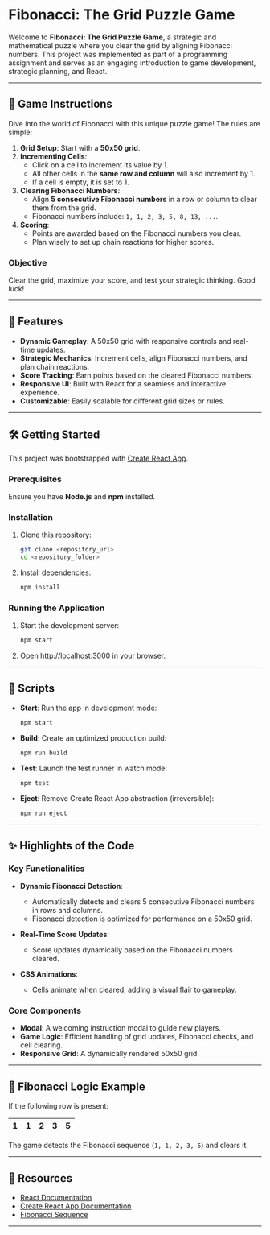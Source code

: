 # Fibonacci: The Grid Puzzle Game

Welcome to **Fibonacci: The Grid Puzzle Game**, a strategic and mathematical puzzle where you clear the grid by aligning Fibonacci numbers. This project was implemented as part of a programming assignment and serves as an engaging introduction to game development, strategic planning, and React.

---

## 🧩 Game Instructions

Dive into the world of Fibonacci with this unique puzzle game! The rules are simple:
1. **Grid Setup**: Start with a **50x50 grid**.
2. **Incrementing Cells**:
    - Click on a cell to increment its value by 1.
    - All other cells in the **same row and column** will also increment by 1.
    - If a cell is empty, it is set to 1.
3. **Clearing Fibonacci Numbers**:
    - Align **5 consecutive Fibonacci numbers** in a row or column to clear them from the grid.
    - Fibonacci numbers include: `1, 1, 2, 3, 5, 8, 13, ...`.
4. **Scoring**:
    - Points are awarded based on the Fibonacci numbers you clear.
    - Plan wisely to set up chain reactions for higher scores.

### Objective

Clear the grid, maximize your score, and test your strategic thinking. Good luck!

---

## 🚀 Features

- **Dynamic Gameplay**: A 50x50 grid with responsive controls and real-time updates.
- **Strategic Mechanics**: Increment cells, align Fibonacci numbers, and plan chain reactions.
- **Score Tracking**: Earn points based on the cleared Fibonacci numbers.
- **Responsive UI**: Built with React for a seamless and interactive experience.
- **Customizable**: Easily scalable for different grid sizes or rules.

---

## 🛠️ Getting Started

This project was bootstrapped with [Create React App](https://github.com/facebook/create-react-app).

### Prerequisites

Ensure you have **Node.js** and **npm** installed.

### Installation

1. Clone this repository:
   ```bash
   git clone <repository_url>
   cd <repository_folder>
   ```
2. Install dependencies:
   ```bash
   npm install
   ```

### Running the Application

1. Start the development server:
   ```bash
   npm start
   ```
2. Open [http://localhost:3000](http://localhost:3000) in your browser.

---

## 📜 Scripts

- **Start**: Run the app in development mode:
  ```bash
  npm start
  ```
- **Build**: Create an optimized production build:
  ```bash
  npm run build
  ```
- **Test**: Launch the test runner in watch mode:
  ```bash
  npm test
  ```
- **Eject**: Remove Create React App abstraction (irreversible):
  ```bash
  npm run eject
  ```

---

## ✨ Highlights of the Code

### Key Functionalities

- **Dynamic Fibonacci Detection**:
    - Automatically detects and clears 5 consecutive Fibonacci numbers in rows and columns.
    - Fibonacci detection is optimized for performance on a 50x50 grid.

- **Real-Time Score Updates**:
    - Score updates dynamically based on the Fibonacci numbers cleared.

- **CSS Animations**:
    - Cells animate when cleared, adding a visual flair to gameplay.

### Core Components

- **Modal**: A welcoming instruction modal to guide new players.
- **Game Logic**: Efficient handling of grid updates, Fibonacci checks, and cell clearing.
- **Responsive Grid**: A dynamically rendered 50x50 grid.

---

## 🧮 Fibonacci Logic Example

If the following row is present:

| 1 | 1 | 2 | 3 | 5 |  
|---|---|---|---|---|

The game detects the Fibonacci sequence (`1, 1, 2, 3, 5`) and clears it.

---


## 🔗 Resources

- [React Documentation](https://reactjs.org/)
- [Create React App Documentation](https://create-react-app.dev/docs/getting-started/)
- [Fibonacci Sequence](https://en.wikipedia.org/wiki/Fibonacci_number)

---


